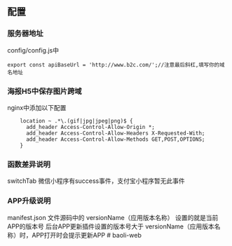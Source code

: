 ## 配置
### 服务器地址
config/config.js中
```
export const apiBaseUrl = 'http://www.b2c.com/';//注意最后斜杠,填写你的域名地址
```

### 海报H5中保存图片跨域
nginx中添加以下配置
```
    location ~ .*\.(gif|jpg|jpeg|png)$ {  
      add_header Access-Control-Allow-Origin *;
      add_header Access-Control-Allow-Headers X-Requested-With;
      add_header Access-Control-Allow-Methods GET,POST,OPTIONS;
    }
```

### 函数差异说明
switchTab
微信小程序有success事件，支付宝小程序暂无此事件

### APP升级说明
manifest.json 文件源码中的 versionName（应用版本名称） 设置的就是当前APP的版本号
后台APP更新插件设置的版本号大于 versionName（应用版本名称）时，APP打开时会提示更新APP
#   b a o l i - w e b  
 